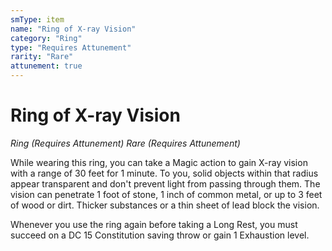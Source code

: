 ```yaml
---
smType: item
name: "Ring of X-ray Vision"
category: "Ring"
type: "Requires Attunement"
rarity: "Rare"
attunement: true
---
```


# Ring of X-ray Vision
*Ring (Requires Attunement) Rare (Requires Attunement)*

While wearing this ring, you can take a Magic action to gain X-ray vision with a range of 30 feet for 1 minute. To you, solid objects within that radius appear transparent and don't prevent light from passing through them. The vision can penetrate 1 foot of stone, 1 inch of common metal, or up to 3 feet of wood or dirt. Thicker substances or a thin sheet of lead block the vision.

Whenever you use the ring again before taking a Long Rest, you must succeed on a DC 15 Constitution saving throw or gain 1 Exhaustion level.
